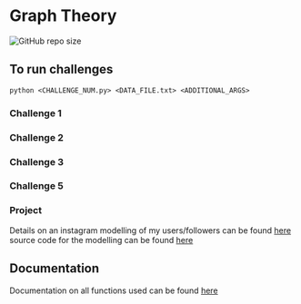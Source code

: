 # Graph Theory
![GitHub repo size](https://img.shields.io/github/repo-size/ThomasLee94/graph_challenges.svg?style=plastic)

## To run challenges

```
python <CHALLENGE_NUM.py> <DATA_FILE.txt> <ADDITIONAL_ARGS>
```

### Challenge 1

### Challenge 2

### Challenge 3

### Challenge 5

### Project
Details on an instagram modelling of my users/followers can be found [here](PROJECT.md)
source code for the modelling can be found [here](PROJECT.py)

## Documentation

Documentation on all functions used can be found [here](docs.md)